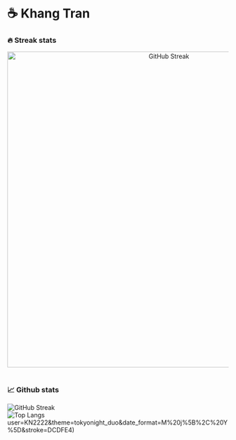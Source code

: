 # ☕ Khang Tran

### 🔥 Streak stats

<div align="center">
    <img  width= "720em" src="https://streak-stats.demolab.com?user=KN2222&theme=synthwave&date_format=M%20j%5B%2C%20Y%5D&stroke=DCDFE4" alt="GitHub Streak"/>
</div>

#

### 📈 Github stats
 ![GitHub Streak](https://streak-stats.demolab.com?)
 <br>
 ![Top Langs](https://github-readme-stats.vercel.app/api/top-langs/?username=KN2222&theme=tokyonight)
user=KN2222&theme=tokyonight_duo&date_format=M%20j%5B%2C%20Y%5D&stroke=DCDFE4)
